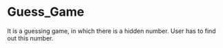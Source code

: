 # Guess_Game
It is a guessing game, in which there is a hidden number. User has to find out this number.
